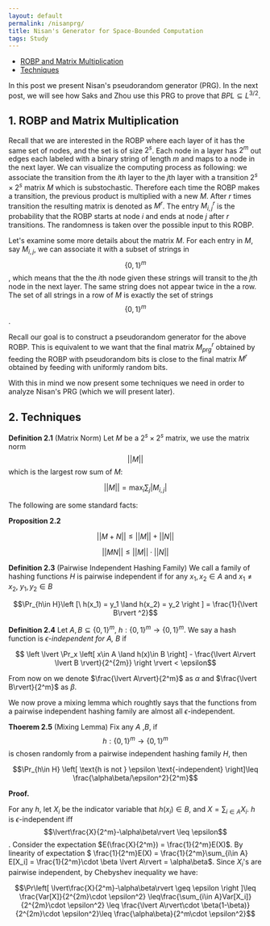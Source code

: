 ```yaml
---
layout: default
permalink: /nisanprg/
title: Nisan's Generator for Space-Bounded Computation
tags: Study
---
```


* [ROBP and Matrix Multiplication](#robp)
* [Techniques](#tech)

In this post we present Nisan's pseudorandom generator (PRG). In the next post, we will see how Saks and Zhou use this PRG to prove that $BPL\subseteq L^{3/2}$.  

## <a name="robp"></a> 1. ROBP and Matrix Multiplication

Recall that we are interested in the ROBP where each layer of it has the same set of nodes, and the set is of size $2^s$. Each node in a layer has $2^m$ out edges each labeled with a binary string of length $m$ and maps to a node in the next layer. We can visualize the computing process as following:  we associate the transition from the $i$th layer to the $j$th layer with a transition $2^s\times 2^s$ matrix $M$ which is substochastic. Therefore each time the ROBP makes a transition, the previous product is multiplied with a new $M$. After $r$ times transition the resulting matrix is denoted as $M^r$. The entry $M^r_{i, j}$ is the probability that the ROBP starts at node $i$ and ends at node $j$ after $r$ transitions. The randomness is taken over the possible input to this ROBP.  

Let's examine some more details about the matrix $M$. For each entry in $M$, say $M_{i,j}$, we can associate it with a subset of strings in $$\{0,1\}^m$$, which means that the the $i$th node given these strings will transit to the $j$th node in the next layer. The same string does not appear twice in the a row. The set of all strings in a row of $M$ is exactly the set of strings $$\{0,1\}^m$$.  

Recall our goal is to construct a pseudorandom generator for the above ROBP. This is equivalent to we want that the final matrix $M_{prg}^r$ obtained by feeding the ROBP with pseudorandom bits is close to the final matrix $M^r$ obtained by feeding with uniformly random bits.

With this in mind we now present some techniques we need in order to analyze Nisan's PRG (which we will present later).  


## 2. <a name="tech"></a> Techniques  

**Definition 2.1** (Matrix Norm) Let $M$ be a $2^s \times 2^s$ matrix, we use the matrix norm $$\lvert \lvert M\rvert \rvert$$ which is the largest row sum of $M$:  

$$\lvert \lvert M\rvert \rvert = \max_{i} \sum_j \lvert M_{i, j} \rvert$$  

The following are some standard facts:

**Proposition 2.2**  

$$ \lvert \lvert M+N\rvert \rvert \leq \lvert \lvert M\rvert \rvert  + \lvert \lvert N\rvert \rvert$$  

$$ \lvert \lvert MN\rvert \rvert \leq \lvert \lvert M\rvert \rvert  \cdot  \lvert \lvert N\rvert \rvert$$  


**Definition 2.3** (Pairwise Independent Hashing Family) We call a family of hashing functions $H$ is pairwise independent if for any $x_1, x_2 \in A$ and $x_1 \neq x_2$, $y_1, y_2\in B$  

$$\Pr_{h\in H}\left [\ h(x_1) = y_1 \land h(x_2) = y_2 \right ] = \frac{1}{\lvert B\rvert ^2}$$

**Definition 2.4** Let $A, B\subseteq \{0,1\}^m$, $h:\{0,1\}^m \rightarrow \{0,1\}^m$. We say a hash function is *$\epsilon$-independent for $A$, $B$* if   

$$ \left \lvert \Pr_x \left[ x\in A \land h(x)\in B \right] - \frac{\lvert A\rvert \lvert B \rvert}{2^{2m}} \right \rvert < \epsilon$$

From now on we denote $\frac{\lvert A\rvert}{2^m}$ as $\alpha$ and $\frac{\lvert B\rvert}{2^m}$ as $\beta$.  

We now prove a mixing lemma which roughtly says that the functions from a pairwise independent hashing family are almost all $\epsilon$-independent.  

**Thoerem 2.5** (Mixing Lemma) Fix any $A$ ,$B$, if $$h:\{0,1\}^m\rightarrow \{0,1\}^m$$ is chosen randomly from a pairwise independent hashing family $H$, then  

$$\Pr_{h\in H} \left[ \text{h is not } \epsilon \text{-independent} \right]\leq \frac{\alpha\beta/\epsilon^2}{2^m}$$  

**Proof.** 

For any $h$, let $X_i$ be the indicator variable that $h(x_i)\in B$, and $X= \sum_{i\in A}X_i$. $h$ is  $\epsilon$-independent iff $$\lvert\frac{X}{2^m}-\alpha\beta\rvert \leq \epsilon$$. Consider the expectation $E(\frac{X}{2^m}) = \frac{1}{2^m}E(X)$.  By linearity of expectation $ \frac{1}{2^m}E(X) = \frac{1}{2^m}\sum_{i\in A} E[X_i] =  \frac{1}{2^m}\cdot \beta \lvert A\rvert = \alpha\beta$. Since $X_i$'s are pairwise independent, by Chebyshev inequality we have:  

$$\Pr\left[ \lvert\frac{X}{2^m}-\alpha\beta\rvert \geq \epsilon \right ]\leq \frac{Var[X]}{2^{2m}\cdot \epsilon^2} \leq\frac{\sum_{i\in A}Var[X_i]}{2^{2m}\cdot \epsilon^2} \leq \frac{\lvert A\rvert\cdot \beta(1-\beta)}{2^{2m}\cdot \epsilon^2}\leq \frac{\alpha\beta}{2^m\cdot \epsilon^2}$$  

